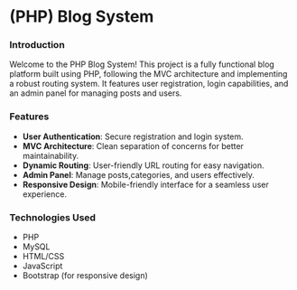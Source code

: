 # (PHP) Blog System

### Introduction
Welcome to the PHP Blog System! This project is a fully functional blog platform built using PHP, following the MVC architecture and implementing a robust routing system. It features user registration, login capabilities, and an admin panel for managing posts and users.

### Features
- **User Authentication**: Secure registration and login system.
- **MVC Architecture**: Clean separation of concerns for better maintainability.
- **Dynamic Routing**: User-friendly URL routing for easy navigation.
- **Admin Panel**: Manage posts,categories, and users effectively.
- **Responsive Design**: Mobile-friendly interface for a seamless user experience.

### Technologies Used
- PHP
- MySQL
- HTML/CSS
- JavaScript
- Bootstrap (for responsive design)

